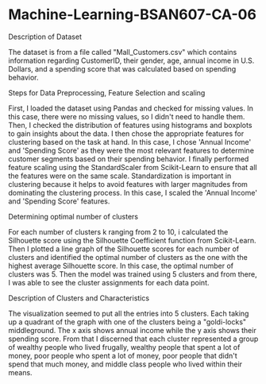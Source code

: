 # Machine-Learning-BSAN607-CA-06


Description of Dataset

The dataset is from a file called "Mall_Customers.csv" which contains information regarding CustomerID, their gender, age, annual income in U.S. Dollars, and a spending score that was calculated based on spending behavior.

Steps for Data Preprocessing, Feature Selection and scaling

First, I loaded the dataset using Pandas and checked for missing values. In this case, there were no missing values, so I didn't need to handle them. Then, I checked the distribution of features using histograms and boxplots to gain insights about the data. I then chose the appropriate features for clustering based on the task at hand. In this case, I chose 'Annual Income' and 'Spending Score' as they were the most relevant features to determine customer segments based on their spending behavior. I finally performed feature scaling using the StandardScaler from Scikit-Learn to ensure that all the features were on the same scale. Standardization is important in clustering because it helps to avoid features with larger magnitudes from dominating the clustering process. In this case, I scaled the 'Annual Income' and 'Spending Score' features.

Determining optimal number of clusters

For each number of clusters k ranging from 2 to 10, i calculated the Silhouette score using the Silhouette Coefficient function from Scikit-Learn. Then I plotted a line graph of the Silhouette scores for each number of clusters and identified the optimal number of clusters as the one with the highest average Silhouette score. In this case, the optimal number of clusters was 5. Then the model was trained using 5 clusters and from there, I was able to see the cluster assignments for each data point.

Description of Clusters and Characteristics

The visualization seemed to put all the entries into 5 clusters. Each taking up a quadrant of the graph with one of the clusters being a "goldi-locks" middleground. The x axis shows annual income while the y axis shows their spending score. From that I discerned that each cluster represented a group of wealthy people who lived frugally, wealthy people that spent a lot of money, poor people who spent a lot of money, poor people that didn't spend that much money, and middle class people who lived within their means.
